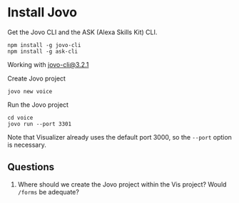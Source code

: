 # Install Jovo

Get the Jovo CLI and the ASK (Alexa Skills Kit) CLI.

    npm install -g jovo-cli
    npm install -g ask-cli

Working with  jovo-cli@3.2.1

Create Jovo project

    jovo new voice

Run the Jovo project

    cd voice
	jovo run --port 3301

Note that Visualizer already uses the default port 3000, so the `--port` option is necessary.

## Questions

1. Where should we create the Jovo project within the Vis project? Would `/forms` be adequate?
